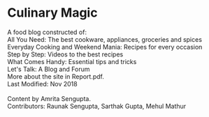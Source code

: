 # Culinary Magic
A food blog constructed of:<br/>
All You Need: The best cookware, appliances, groceries and spices <br/>
Everyday Cooking and Weekend Mania: Recipes for every occasion <br/>
Step by Step: Videos to the best recipes <br/>
What Comes Handy: Essential tips and tricks <br/>
Let's Talk: A Blog and Forum <br/>
More about the site in Report.pdf. <br/>
Last Modified: Nov 2018<br/> <br/>
Content by Amrita Sengupta.</br>
Contributors: Raunak Sengupta, Sarthak Gupta, Mehul Mathur
